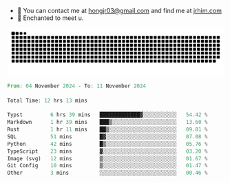 - 📧 You can contact me at hongjr03@gmail.com and find me at [jrhim.com](https://jrhim.com/)
- 💜 Enchanted to meet u.

![snake_animation](https://raw.githubusercontent.com/hongjr03/hongjr03/output/github-contribution-grid-snake.svg)

<!--START_SECTION:waka-->

```rust
From: 04 November 2024 - To: 11 November 2024

Total Time: 12 hrs 13 mins

Typst         6 hrs 39 mins   █████████████▓░░░░░░░░░░░   54.42 %
Markdown      1 hr 39 mins    ███▒░░░░░░░░░░░░░░░░░░░░░   13.60 %
Rust          1 hr 11 mins    ██▒░░░░░░░░░░░░░░░░░░░░░░   09.81 %
SQL           51 mins         █▓░░░░░░░░░░░░░░░░░░░░░░░   07.08 %
Python        42 mins         █▒░░░░░░░░░░░░░░░░░░░░░░░   05.76 %
TypeScript    23 mins         ▓░░░░░░░░░░░░░░░░░░░░░░░░   03.20 %
Image (svg)   12 mins         ▒░░░░░░░░░░░░░░░░░░░░░░░░   01.67 %
Git Config    10 mins         ▒░░░░░░░░░░░░░░░░░░░░░░░░   01.47 %
Other         3 mins          ░░░░░░░░░░░░░░░░░░░░░░░░░   00.46 %
```

<!--END_SECTION:waka-->
